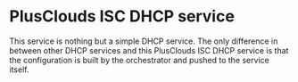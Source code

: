 # PlusClouds ISC DHCP service
This service is nothing but a simple DHCP service. The only difference in between other DHCP services and this PlusClouds ISC DHCP service is that the configuration is built by the orchestrator and pushed to the service itself.
